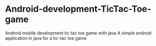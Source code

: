 # Android-development-TicTac-Toe-game
Android mobile development tic tac toe game with java
A simple android application in java for a tic-tac toe game
